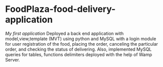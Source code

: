 # FoodPlaza-food-delivery-application
*My first application*
Deployed a back end application with model,view,template (MVT) using python and MySQL with a login module for user registration of the food, placing the  order, canceling the particular order, and checking the status of delivering. Also, implemented MySQL queries for tables, functions delimiters  deployed with the help of Wamp Server.
